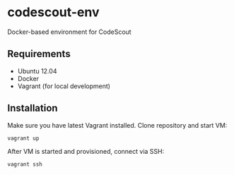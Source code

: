 # codescout-env

Docker-based environment for CodeScout

## Requirements

- Ubuntu 12.04
- Docker
- Vagrant (for local development)

## Installation

Make sure you have latest Vagrant installed. Clone repository and start VM:

```
vagrant up
```

After VM is started and provisioned, connect via SSH:

```
vagrant ssh
```
